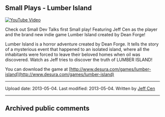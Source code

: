 ## Small Plays - Lumber Island

[![YouTube Video](https://img.youtube.com/vi/eAfotarj-iA/0.jpg)](https://www.youtube.com/watch?v=eAfotarj-iA)

Check out Small Dev Talks first Small play! Featuring Jeff Cen as the player and the brand new indie game Lumber Island created by Dean Forge!

Lumber Island is a horror adventure created by Dean Forge. It tells the story of a mysterious event that happened to an isolated island, where all the inhabitants were forced to leave their beloved homes when oil was discovered. Watch as Jeff tries to discover the truth of LUMBER ISLAND!

You can download the game at [http://www.desura.com/games/lumber-island](http://www.desura.com/games/lumber-island)

---

Upload date: 2013-05-04. Last modified: 2013-05-04. Written by [Jeff Cen](https://twitter.com/ThatJCatt)

---

## Archived public comments
